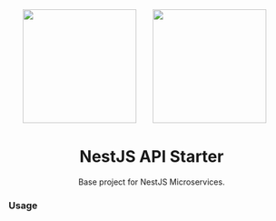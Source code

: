 <div align="center">
  <img width="200" height="200"
    src="http://kamilmysliwiec.com/public/nest-logo.png">
  <a href="https://github.com/easymetrics">
    <img width="200" height="200" vspace="" hspace="25"
      src="https://cdn.worldvectorlogo.com/logos/easymetrics-inc.svg">
  </a>
  <h1>NestJS API Starter</h1>
  <p>Base project for NestJS Microservices.<p>
</div>

### Usage

